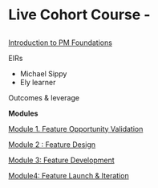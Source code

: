 # Live Cohort Course - <Product Foundations>

## 

[Introduction to PM Foundations](Live%20Cohort%20Course%20-%20Product%20Foundations%201c39db71fcc8435ca149bd5b9dce2980/Introduction%20to%20PM%20Foundations%20499833a64b9a41118b4e87767db29add.md)

EIRs

- Michael Sippy
- Ely learner

Outcomes & leverage

**Modules**

[Module 1. Feature Opportunity Validation](Live%20Cohort%20Course%20-%20Product%20Foundations%201c39db71fcc8435ca149bd5b9dce2980/Module%201%20Feature%20Opportunity%20Validation%207a05662f5cbf4808a7da6117a22e1130.md)

[Module 2 : Feature Design](Live%20Cohort%20Course%20-%20Product%20Foundations%201c39db71fcc8435ca149bd5b9dce2980/Module%202%20Feature%20Design%204ed05d4567e042b7b93779e3ac6ccfa6.md)

[Module 3: Feature Development](Live%20Cohort%20Course%20-%20Product%20Foundations%201c39db71fcc8435ca149bd5b9dce2980/Module%203%20Feature%20Development%209e8f5584eb8a46ecabc48a20d8e5d74e.md)

[Module4: Feature Launch & Iteration](Live%20Cohort%20Course%20-%20Product%20Foundations%201c39db71fcc8435ca149bd5b9dce2980/Module4%20Feature%20Launch%20&%20Iteration%20d4464b6914b847baafdd2e571ef60b26.md)